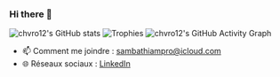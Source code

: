 ### Hi there 👋
![chvro12's GitHub stats](https://github-readme-stats.vercel.app/api?username=chvro12&show_icons=true&theme=radical)
![Trophies](https://github-profile-trophy.vercel.app/?username=chvro12)
![chvro12's GitHub Activity Graph](https://activity-graph.herokuapp.com/graph?username=chvro12&theme=github)

- 📫 Comment me joindre : [sambathiampro@icloud.com](mailto:sambathiampro@icloud.com)
- 🌐 Réseaux sociaux : [LinkedIn](linkedin.com/in/papa-samba-thiam-507128183)


<!--
**chvro12/chvro12** is a ✨ _special_ ✨ repository because its `README.md` (this file) appears on your GitHub profile.

Here are some ideas to get you started:

- 🔭 I’m currently working on ...
- 🌱 I’m currently learning ...
- 👯 I’m looking to collaborate on ...
- 🤔 I’m looking for help with ...
- 💬 Ask me about ...
- 📫 How to reach me: ...
- 😄 Pronouns: ...
- ⚡ Fun fact: ...
-->
